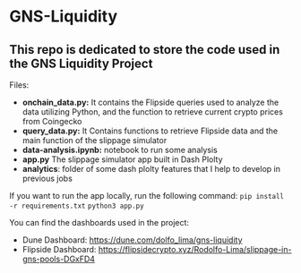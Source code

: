 # GNS-Liquidity
This repo is dedicated to store the code used in the GNS Liquidity Project
---
Files:

- **onchain_data.py:** It contains the Flipside queries used to analyze the data utilizing Python, and the function to retrieve current crypto prices from Coingecko
- **query_data.py:** It Contains functions to retrieve Flipside data and the main function of the slippage simulator
- **data-analysis.ipynb:** notebook to run some analysis
- **app.py** The slippage simulator app built in Dash Plolty
- **analytics**: folder of some dash plolty features that I help to develop in previous jobs

If you want to run the app locally, run the following command:
`pip install -r requirements.txt`
`python3 app.py`

You can find the dashboards used in the project:
- Dune Dashboard: https://dune.com/dolfo_lima/gns-liquidity
- Flipside Dashboard: https://flipsidecrypto.xyz/Rodolfo-Lima/slippage-in-gns-pools-DGxFD4
